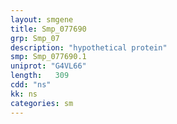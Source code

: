 ```yaml
---
layout: smgene
title: Smp_077690
grp: Smp_07
description: "hypothetical protein"
smp: Smp_077690.1
uniprot: "G4VL66"
length:   309
cdd: "ns"
kk: ns
categories: sm
---
```

